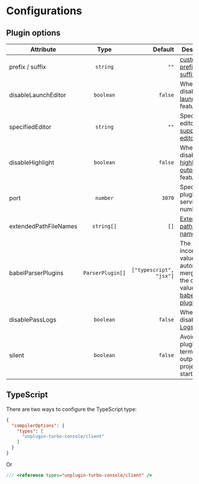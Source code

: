 # Configurations

## Plugin options

|  Attribute       |      Type      | Default | Description |
| ------------- | :-----------: | ----: | ------------- |
| prefix / suffix    | `string` | `""` | [custom prefix and suffix](/features/custom-prefix) |
| disableLaunchEditor |   `boolean`   | `false` | Wheather to disable [launch editor](/features/launch-editor) feature |
| specifiedEditor | `string` | `""` | Specify the editor. [All supported editors](https://github.com/yyx990803/launch-editor#supported-editors) |
| disableHighlight      |   `boolean`   | `false` | Wheather to disable [highlight output](/features/highlight) feature |
| port | `number` | `3070` | Specify the plugin's service port number |
| extendedPathFileNames | `string[]` | `[]` | [Extended path file names](/features/highlight.html#expand-path-file-name) |
| babelParserPlugins | `ParserPlugin[]` | `["typescript", "jsx"]` | The incoming value will be automatically merged with the default value. [All babel parser plugins](https://babeljs.io/docs/en/babel-parser#plugins) |
| disablePassLogs      |   `boolean`   | `false` | Wheather to disable [Pass Logs](/features/pass-logs) feature |
| silent | `boolean` | `false` | Avoid the plugin's terminal output at project startup |

## TypeScript

There are two ways to configure the TypeScript type:

```json [tsconfig.json]
{
  "compilerOptions": {
    "types": [
      "unplugin-turbo-console/client"
    ]
  }
}
```

Or

```ts [*.d.ts]
/// <reference types="unplugin-turbo-console/client" />
```
